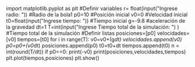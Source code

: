 import matplotlib.pyplot as plt
#Definir variables
r= float(input("Ingrese radio: ")) #Radio de la bola1
p0=10 #Posición inicial
v0=0 #Velocidad inicial
t0=float(input("Ingrese tiempo: ")) #Tiempo inicial
g=-9.8  #aceleración de la gravedad
dt=1
T=int(input("Ingrese Tiempo total de la simulación: ") ) #Tiempo total de la simulación
#Definir listas
posiciones=[p0]
velocidades=[v0]
tiempos=[t0]
for i in range(T):
    v0=v0+(g*dt)
    velocidades.append(v0)
    p0=p0+(v0*dt)
    posiciones.append(p0)
    t0=t0+dt
    tiempos.append(t0)
    n = int(round(T/dt))
    if p0==0:
        print(-v0)
    print(posiciones,velocidades,tiempos)
plt.plot(tiempos,posiciones)
plt.show()
